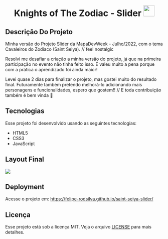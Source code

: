 <div>
<h1 align="center" > Knights of The Zodiac - Slider
<img style="width: 35px" "height: 35px" align-self:"center" src="https://user-images.githubusercontent.com/105990622/182056050-1bad6ff5-36cb-4b26-84c8-10cb6ab8aee4.png">
</h1>
</div>

## Descrição Do Projeto

<p>Minha versão do Projeto Slider da MapaDevWeek - Julho/2022, com o tema Cavaleiros do Zodíaco (Saint Seiya). // feel nostalgic</p>
<p>Resolvi me desafiar a criação a minha versão do projeto, já que na primeira participação no evento não tinha feito isso.
E valeu muito a pena porque com a prática o aprendizado foi ainda maior!
</p>

<p>
Levei quase 2 dias para finalizar o projeto, mas gostei muito do resultado final. Futuramente também pretendo melhorá-lo adicionando mais personagens e funcionalidades,
espero que gostem!! // E toda contribuição também é bem vinda 🤝
</p>

## Tecnologias
Esse projeto foi desenvolvido usando as seguintes tecnologias:

- HTML5
- CSS3
- JavaScript

## Layout Final

<img src="https://user-images.githubusercontent.com/105990622/182057476-2e640588-e069-4730-9c0a-3bd1a92de577.png">

## Deployment

Acesse o projeto em: https://felipe-rodsilva.github.io/saint-seiya-slider/

## Licença

Esse projeto está sob a licença MIT. Veja o arquivo <a href="https://github.com/felipe-rodsilva/saint-seiya-slider/blob/main/License.md">LICENSE</a> para mais detalhes.

